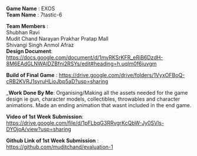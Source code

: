 **Game Name** : EXOS  
**Team Name**       :        7tastic-6

**Team Members**   :        
Shubhan Ravi  
Mudit Chand Narayan
Prakhar Pratap Mall  
Shivangi Singh
Anmol 
Afraz  
**Design Document**: https://docs.google.com/document/d/1mvRKSrKFR_eRiB6DzdH-8M6EAdGLNWAIDZBfni2RSYs/edit#heading=h.uqlm0f6iuvgm

**Build of Final Game** : https://drive.google.com/drive/folders/1VyxOFBoQ-cRB2KVRJ1syruHLioJbp5aD?usp=sharing

_**Work Done By Me**: Organising/Making all the assets needed for the game design ie gun, character models, collectibles, throwables and character animations. Made an ending animation that wasnt included in the end game.

**Video of 1st Week Submission**: https://drive.google.com/file/d/1pFLbqG3RRvgrKcQbW-Jy0SVls-DYOjoA/view?usp=sharing

**Github Link of 1st Week Submission** : https://github.com/muditchand/evaluation-1
